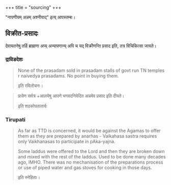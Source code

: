 +++
title = "sourcing"
+++

"नापणीयम् अन्नम् अश्नीयाद्" इत्य् आपस्तम्बः।

## विक्रीत-प्रसादः
देवायतनेषु तर्हि ब्राह्मणा अप्य् अन्यापणान्य् अपि च यद् विक्रीणन्ति प्रसाद इति, तत्र विचिकित्सा जायते। 

 
### द्राविडदेशः
> None of the prasadam sold in prasadam stalls of govt run TN temples r naivedya prasadams. No point in buying them. 
> 
> इति रविलोचनः। 

> प्रायेण सर्वत्र +आलयेषु  आपणे भगवदनिवेदित अन्नमेव प्रसाद इति दीयते।
> 
> इति शठकोपतातार्यः

### Tirupati
> As far as TTD is concerned, it would be against the Agamas to offer them as they are prepared by anarhas - Vaikahasa sastra requires only Vaikhanasas to participate in pAka-yajna.
> 
> Some laddus were offered to the Lord and then they are broken down and mixed with the rest of the laddus. Used to be done many decades ago, IMHO. There was no mechanisation of the preparations process or use of piped water and gas stoves for cooking in those days.
>
> इति स्नेहिताः। 

